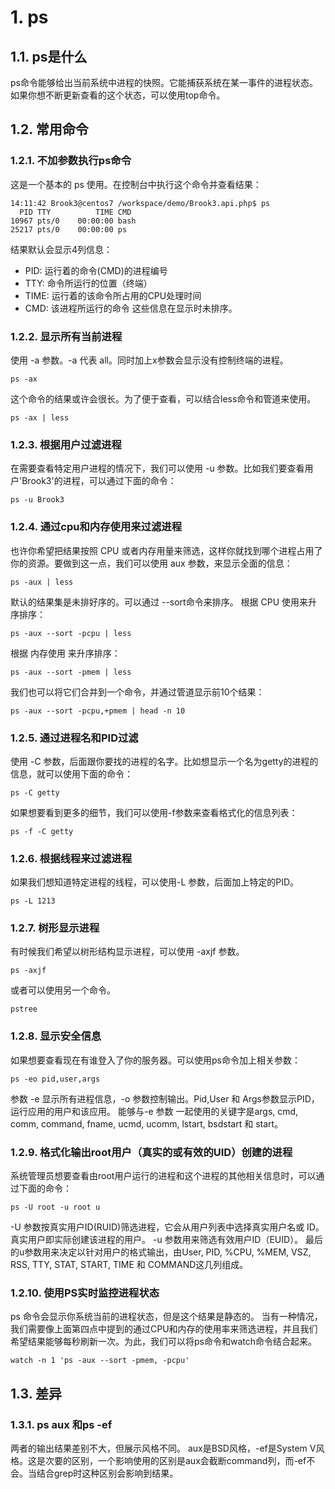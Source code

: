 # 1. ps
## 1.1. ps是什么
ps命令能够给出当前系统中进程的快照。它能捕获系统在某一事件的进程状态。
如果你想不断更新查看的这个状态，可以使用top命令。

## 1.2. 常用命令
### 1.2.1. 不加参数执行ps命令
这是一个基本的 ps 使用。在控制台中执行这个命令并查看结果：
```shell
14:11:42 Brook3@centos7 /workspace/demo/Brook3.api.php$ ps
  PID TTY          TIME CMD
10967 pts/0    00:00:00 bash
25217 pts/0    00:00:00 ps
```
结果默认会显示4列信息：
* PID: 运行着的命令(CMD)的进程编号
* TTY: 命令所运行的位置（终端）
* TIME: 运行着的该命令所占用的CPU处理时间
* CMD: 该进程所运行的命令
这些信息在显示时未排序。

### 1.2.2. 显示所有当前进程
使用 -a 参数。-a 代表 all。同时加上x参数会显示没有控制终端的进程。
```shell
ps -ax
```
这个命令的结果或许会很长。为了便于查看，可以结合less命令和管道来使用。
```shell
ps -ax | less
```

### 1.2.3. 根据用户过滤进程
在需要查看特定用户进程的情况下，我们可以使用 -u 参数。比如我们要查看用户'Brook3'的进程，可以通过下面的命令：
```shell
ps -u Brook3
```

### 1.2.4. 通过cpu和内存使用来过滤进程
也许你希望把结果按照 CPU 或者内存用量来筛选，这样你就找到哪个进程占用了你的资源。要做到这一点，我们可以使用 aux 参数，来显示全面的信息：
```shell
ps -aux | less
```
默认的结果集是未排好序的。可以通过 --sort命令来排序。
根据 CPU 使用来升序排序：
```shell
ps -aux --sort -pcpu | less
```
根据 内存使用 来升序排序：
```shell
ps -aux --sort -pmem | less
```
我们也可以将它们合并到一个命令，并通过管道显示前10个结果：
```shell
ps -aux --sort -pcpu,+pmem | head -n 10
```

### 1.2.5. 通过进程名和PID过滤
使用 -C 参数，后面跟你要找的进程的名字。比如想显示一个名为getty的进程的信息，就可以使用下面的命令：
```shell
ps -C getty
```
如果想要看到更多的细节，我们可以使用-f参数来查看格式化的信息列表：
```shell
ps -f -C getty
```

### 1.2.6. 根据线程来过滤进程
如果我们想知道特定进程的线程，可以使用-L 参数，后面加上特定的PID。
```shell
ps -L 1213
```

### 1.2.7. 树形显示进程
有时候我们希望以树形结构显示进程，可以使用 -axjf 参数。
```shell
ps -axjf
```
或者可以使用另一个命令。
```shell
pstree
```

### 1.2.8. 显示安全信息
如果想要查看现在有谁登入了你的服务器。可以使用ps命令加上相关参数：
```shell
ps -eo pid,user,args
```
参数 -e 显示所有进程信息，-o 参数控制输出。Pid,User 和 Args参数显示PID，运行应用的用户和该应用。
能够与-e 参数 一起使用的关键字是args, cmd, comm, command, fname, ucmd, ucomm, lstart, bsdstart 和 start。

### 1.2.9. 格式化输出root用户（真实的或有效的UID）创建的进程
系统管理员想要查看由root用户运行的进程和这个进程的其他相关信息时，可以通过下面的命令：
```shell
ps -U root -u root u
```
-U 参数按真实用户ID(RUID)筛选进程，它会从用户列表中选择真实用户名或 ID。真实用户即实际创建该进程的用户。
-u 参数用来筛选有效用户ID（EUID）。
最后的u参数用来决定以针对用户的格式输出，由User, PID, %CPU, %MEM, VSZ, RSS, TTY, STAT, START, TIME 和 COMMAND这几列组成。

### 1.2.10. 使用PS实时监控进程状态
ps 命令会显示你系统当前的进程状态，但是这个结果是静态的。
当有一种情况，我们需要像上面第四点中提到的通过CPU和内存的使用率来筛选进程，并且我们希望结果能够每秒刷新一次。为此，我们可以将ps命令和watch命令结合起来。
```shell
watch -n 1 'ps -aux --sort -pmem, -pcpu'
```

## 1.3. 差异
### 1.3.1. ps aux 和ps -ef
两者的输出结果差别不大，但展示风格不同。
aux是BSD风格，-ef是System V风格。这是次要的区别，一个影响使用的区别是aux会截断command列，而-ef不会。当结合grep时这种区别会影响到结果。